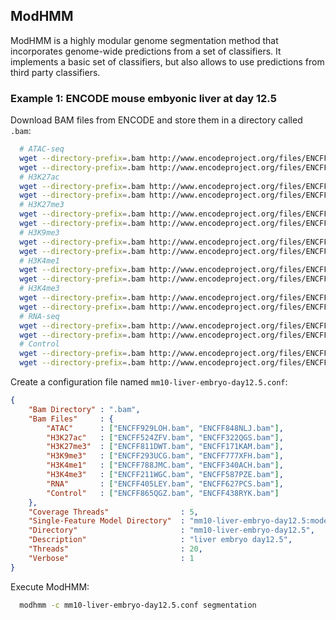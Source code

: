 ## ModHMM

ModHMM is a highly modular genome segmentation method that incorporates genome-wide predictions from a set of classifiers. It implements a basic set of classifiers, but also allows to use predictions from third party classifiers.

### Example 1: ENCODE mouse embyonic liver at day 12.5

Download BAM files from ENCODE and store them in a directory called `.bam`:
```sh
  # ATAC-seq
  wget --directory-prefix=.bam http://www.encodeproject.org/files/ENCFF929LOH/@@download/ENCFF929LOH.bam
  wget --directory-prefix=.bam http://www.encodeproject.org/files/ENCFF929LOH/@@download/ENCFF848NLJ.bam
  # H3K27ac
  wget --directory-prefix=.bam http://www.encodeproject.org/files/ENCFF929LOH/@@download/ENCFF524ZFV.bam
  wget --directory-prefix=.bam http://www.encodeproject.org/files/ENCFF929LOH/@@download/ENCFF322QGS.bam
  # H3K27me3
  wget --directory-prefix=.bam http://www.encodeproject.org/files/ENCFF929LOH/@@download/ENCFF811DWT.bam
  wget --directory-prefix=.bam http://www.encodeproject.org/files/ENCFF929LOH/@@download/ENCFF171KAM.bam
  # H3K9me3
  wget --directory-prefix=.bam http://www.encodeproject.org/files/ENCFF929LOH/@@download/ENCFF293UCG.bam
  wget --directory-prefix=.bam http://www.encodeproject.org/files/ENCFF929LOH/@@download/ENCFF777XFH.bam
  # H3K4me1
  wget --directory-prefix=.bam http://www.encodeproject.org/files/ENCFF929LOH/@@download/ENCFF788JMC.bam
  wget --directory-prefix=.bam http://www.encodeproject.org/files/ENCFF929LOH/@@download/ENCFF340ACH.bam
  # H3K4me3
  wget --directory-prefix=.bam http://www.encodeproject.org/files/ENCFF929LOH/@@download/ENCFF211WGC.bam
  wget --directory-prefix=.bam http://www.encodeproject.org/files/ENCFF929LOH/@@download/ENCFF587PZE.bam
  # RNA-seq
  wget --directory-prefix=.bam http://www.encodeproject.org/files/ENCFF929LOH/@@download/ENCFF405LEY.bam
  wget --directory-prefix=.bam http://www.encodeproject.org/files/ENCFF929LOH/@@download/ENCFF627PCS.bam
  # Control
  wget --directory-prefix=.bam http://www.encodeproject.org/files/ENCFF929LOH/@@download/ENCFF865QGZ.bam
  wget --directory-prefix=.bam http://www.encodeproject.org/files/ENCFF929LOH/@@download/ENCFF438RYK.bam
```

Create a configuration file named `mm10-liver-embryo-day12.5.conf`:
```json
{
    "Bam Directory" : ".bam",
    "Bam Files"     : {
        "ATAC"      : ["ENCFF929LOH.bam", "ENCFF848NLJ.bam"],
        "H3K27ac"   : ["ENCFF524ZFV.bam", "ENCFF322QGS.bam"],
        "H3K27me3"  : ["ENCFF811DWT.bam", "ENCFF171KAM.bam"],
        "H3K9me3"   : ["ENCFF293UCG.bam", "ENCFF777XFH.bam"],
        "H3K4me1"   : ["ENCFF788JMC.bam", "ENCFF340ACH.bam"],
        "H3K4me3"   : ["ENCFF211WGC.bam", "ENCFF587PZE.bam"],
        "RNA"       : ["ENCFF405LEY.bam", "ENCFF627PCS.bam"],
        "Control"   : ["ENCFF865QGZ.bam", "ENCFF438RYK.bam"]
    },
    "Coverage Threads"                : 5,
    "Single-Feature Model Directory"  : "mm10-liver-embryo-day12.5:models",
    "Directory"                       : "mm10-liver-embryo-day12.5",
    "Description"                     : "liver embryo day12.5",
    "Threads"                         : 20,
    "Verbose"                         : 1
}
```

Execute ModHMM:
```sh
  modhmm -c mm10-liver-embryo-day12.5.conf segmentation
```
